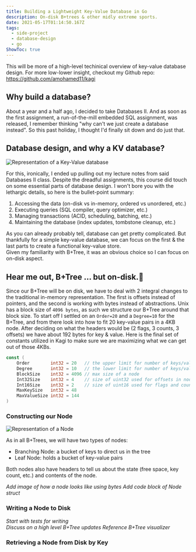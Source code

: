 ```yaml
---
title: Building a Lightweight Key-Value Database in Go
description: On-disk B+trees & other midly extreme sports.
date: 2021-05-17T01:14:50.167Z
tags:
  - side-project
  - database-design
  - go
ShowToc: true
---
```

This will be more of a high-level techinical overview of key-value database design. 
For more low-lower insight, checkout my Github repo: <https://github.com/amohamed11/kagi>

## Why build a database?

About a year and a half ago, I decided to take Databases II. And as soon as the first assignment, a run-of-the-mill embedded SQL assignment, was released, I remember thinking "why can't we just create a database instead". So this past holiday, I thought I'd finally sit down and do just that.

## Database design, and why a KV database?

![Representation of a Key-Value database](/img/kv.png "Representation of a Key-Value database")

For this, ironically, I ended up pulling out my lecture notes from said Databases II class. Despite the dreadful assignments, this course did touch on some essential parts of database design. I won't bore you with the lethargic details, so here is the bullet-point summary:

1. Accessing the data (on-disk vs in-memory, ordered vs unordered, etc.)
2. Executing queries (SQL compiler, query optimizer, etc.) 
3. Managing transactions (ACID, scheduling, batching, etc.)
4. Maintaining the database (index updates, tombstone cleanup, etc.)

As you can already probably tell, database can get pretty complicated. But thankfully for a simple key-value database, we can focus on the first & the last parts to create a functional key-value store.\
Given my familiarity with B+Tree, it was an obvious choice so I can focus on on-disk aspect.

## Hear me out, B+Tree ... but on-disk.🤯

Since our B+Tree will be on disk, we have to deal with 2 integral changes to the traditional in-memory representation. The first is offsets instead of pointers, and the second is working with bytes instead of abstractions.  Unix has a block size of `4096 bytes`, as such we structure our B+Tree around that block size. To start off I settled on an `Order=20` and a `Degree=10` for the B+Tree, and from there look into how to fit 20 key-value pairs in a 4KB node. After deciding on what the headers would be (2 flags, 3 counts, 3 offsets) we have about 192 bytes for key & value. Here is the final set of constants utilized in Kagi to make sure we are maximizing what we can get out of those 4KBs.

```go
const (
	Order        int32 = 20   // the upper limit for number of keys/values that node can hold
	Degree       int32 = 10   // the lower limit for number of keys/values that node must hold
	BlockSize    int32 = 4096 // max size of a node
	Int32Size    int32 = 4    // size of uint32 used for offsets in node
	Int16Size    int32 = 2    // size of uint16 used for flags and counts in nodes
	MaxKeySize   int32 = 48
	MaxValueSize int32 = 144
)
```

### Constructing our Node

![Representation of a Node](/img/node.png "Representation of a Node (slightly different than the final code)")

As in all B+Trees, we will have two types of nodes:  

* Branching Node: a bucket of keys to direct us in the tree   
* Leaf Node: holds a bucket of key-value pairs  

Both nodes also have headers to tell us about the state (free space, key count, etc.) and contents of the node. 

*Add image of how a node looks like using bytes*
*Add code block of Node struct* 

### Writing a Node to Disk

*Start with tests for writing*\
*Discuss on a high level B+Tree updates*
*Reference B+Tree visualizer*

### Retrieving a Node from Disk by Key